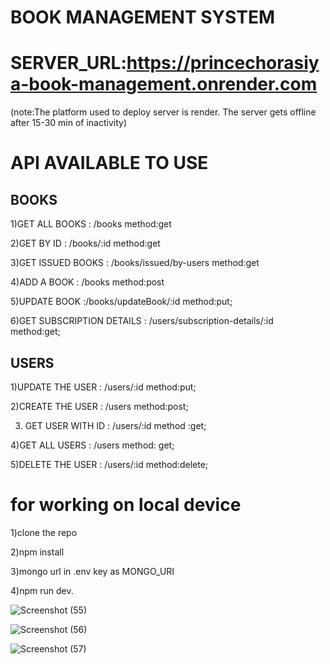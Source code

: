 # BOOK MANAGEMENT SYSTEM 

# SERVER_URL:https://princechorasiya-book-management.onrender.com

(note:The platform used to deploy server is render. The server gets offline after 15-30 min of inactivity)

# API AVAILABLE TO USE
## BOOKS

1)GET ALL BOOKS :  /books  method:get


2)GET BY ID : /books/:id   method:get

3)GET ISSUED BOOKS : /books/issued/by-users   method:get

4)ADD A BOOK : /books    method:post

5)UPDATE BOOK :/books/updateBook/:id     method:put;

6)GET SUBSCRIPTION DETAILS : /users/subscription-details/:id    method:get;


## USERS

1)UPDATE THE USER : /users/:id method:put;

2)CREATE THE USER : /users    method:post;

3) GET USER WITH ID : /users/:id   method :get;

4)GET ALL USERS : /users       method: get;

5)DELETE THE USER : /users/:id   method:delete;


# for working on local device

1)clone the repo

2)npm install

3)mongo url in .env key as MONGO_URI

4)npm run dev.


![Screenshot (55)](https://user-images.githubusercontent.com/115965811/236800234-c2ec5580-31b5-465b-85cf-fcdf20371f6f.png)

![Screenshot (56)](https://user-images.githubusercontent.com/115965811/236800241-9e2cd8d0-c386-449b-9dab-4a402141a12e.png)


![Screenshot (57)](https://user-images.githubusercontent.com/115965811/236800263-825c7ed3-b13a-43cb-8f7e-86a946eae17d.png)
